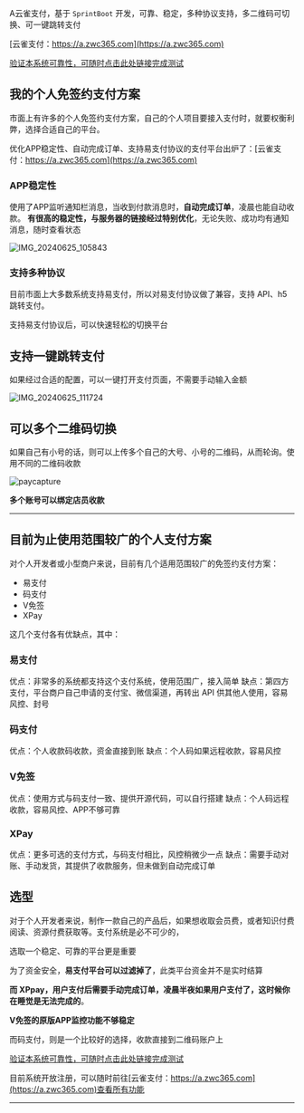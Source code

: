 
A云雀支付，基于 `SprintBoot` 开发，可靠、稳定，多种协议支持，多二维码可切换、可一键跳转支付

[云雀支付：https://a.zwc365.com](https://a.zwc365.com)

[验证本系统可靠性，可随时点击此处链接完成测试](https://card.zwc365.com/p/dq55xp5gf3s876gqw3an)

## 我的个人免签约支付方案

市面上有许多的个人免签约支付方案，自己的个人项目要接入支付时，就要权衡利弊，选择合适自己的平台。

优化APP稳定性、自动完成订单、支持易支付协议的支付平台出炉了：[云雀支付：https://a.zwc365.com](https://a.zwc365.com)

### APP稳定性

使用了APP监听通知栏消息，当收到付款消息时，**自动完成订单**，凌晨也能自动收款。
**有很高的稳定性，与服务器的链接经过特别优化**，无论失败、成功均有通知消息，随时查看状态

![IMG_20240625_105843](https://images.zwc365.com/i/2024/06/25/105937.jpg)

### 支持多种协议

目前市面上大多数系统支持易支付，所以对易支付协议做了兼容，支持 API、h5跳转支付。

支持易支付协议后，可以快速轻松的切换平台

## 支持一键跳转支付

如果经过合适的配置，可以一键打开支付页面，不需要手动输入金额

![IMG_20240625_111724](https://images.zwc365.com/i/2024/06/25/111747.jpg)

## 可以多个二维码切换

如果自己有小号的话，则可以上传多个自己的大号、小号的二维码，从而轮询。使用不同的二维码收款

![paycapture](https://images.zwc365.com/i/2024/06/25/111223.png)

**多个账号可以绑定店员收款**

---

## 目前为止使用范围较广的个人支付方案

对个人开发者或小型商户来说，目前有几个适用范围较广的免签约支付方案：

- 易支付
- 码支付
- V免签
- XPay

这几个支付各有优缺点，其中：

### 易支付

优点：非常多的系统都支持这个支付系统，使用范围广，接入简单
缺点：第四方支付，平台商户自己申请的支付宝、微信渠道，再转出 API 供其他人使用，容易风控、封号

### 码支付

优点：个人收款码收款，资金直接到账
缺点：个人码如果远程收款，容易风控

### V免签

优点：使用方式与码支付一致、提供开源代码，可以自行搭建
缺点：个人码远程收款，容易风控、APP不够可靠

### XPay

优点：更多可选的支付方式，与码支付相比，风控稍微少一点
缺点：需要手动对账、手动发货，其提供了收款服务，但未做到自动完成订单

##  选型

对于个人开发者来说，制作一款自己的产品后，如果想收取会员费，或者知识付费阅读、资源付费获取等。支付系统是必不可少的，

选取一个稳定、可靠的平台更是重要

为了资金安全，**易支付平台可以过滤掉了**，此类平台资金并不是实时结算

**而 XPpay，用户支付后需要手动完成订单，凌晨半夜如果用户支付了，这时候你在睡觉是无法完成的**。

**V免签的原版APP监控功能不够稳定**

而码支付，则是一个比较好的选择，收款直接到二维码账户上


[验证本系统可靠性，可随时点击此处链接完成测试](https://card.zwc365.com/p/dq55xp5gf3s876gqw3an)


目前系统开放注册，可以随时前往[云雀支付：https://a.zwc365.com](https://a.zwc365.com)查看所有功能

---

